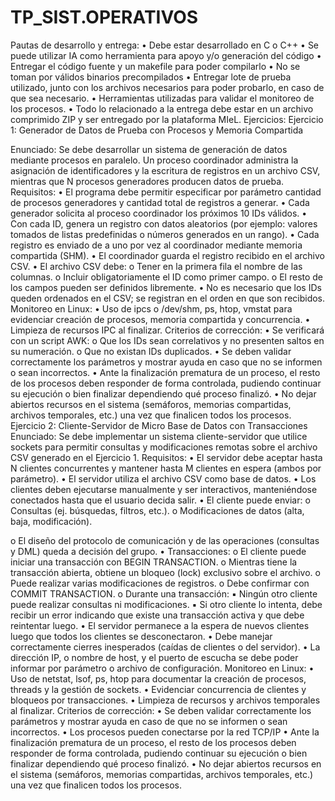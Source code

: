 # TP_SIST.OPERATIVOS

Pautas de desarrollo y entrega:
• Debe estar desarrollado en C o C++
• Se puede utilizar IA como herramienta para apoyo y/o generación del código
• Entregar el código fuente y un makefile para poder compilarlo
• No se toman por válidos binarios precompilados
• Entregar lote de prueba utilizado, junto con los archivos necesarios para poder probarlo, en caso
de que sea necesario.
• Herramientas utilizadas para validar el monitoreo de los procesos.
• Todo lo relacionado a la entrega debe estar en un archivo comprimido ZIP y ser entregado por la
plataforma MIeL.
Ejercicios:
Ejercicio 1: Generador de Datos de Prueba con Procesos y Memoria Compartida

Enunciado:
Se debe desarrollar un sistema de generación de datos mediante procesos en paralelo.
Un proceso coordinador administra la asignación de identificadores y la escritura de registros en un
archivo CSV, mientras que N procesos generadores producen datos de prueba.
Requisitos:
• El programa debe permitir especificar por parámetro cantidad de procesos generadores y
cantidad total de registros a generar.
• Cada generador solicita al proceso coordinador los próximos 10 IDs válidos.
• Con cada ID, genera un registro con datos aleatorios (por ejemplo: valores tomados de listas
predefinidas o números generados en un rango).
• Cada registro es enviado de a uno por vez al coordinador mediante memoria compartida (SHM).
• El coordinador guarda el registro recibido en el archivo CSV.
• El archivo CSV debe:
o Tener en la primera fila el nombre de las columnas.
o Incluir obligatoriamente el ID como primer campo.
o El resto de los campos pueden ser definidos libremente.
• No es necesario que los IDs queden ordenados en el CSV; se registran en el orden en que son
recibidos.
Monitoreo en Linux:
• Uso de ipcs o /dev/shm, ps, htop, vmstat para evidenciar creación de procesos, memoria compartida
y concurrencia.
• Limpieza de recursos IPC al finalizar.
Criterios de corrección:
• Se verificará con un script AWK:
o Que los IDs sean correlativos y no presenten saltos en su numeración.
o Que no existan IDs duplicados.
• Se deben validar correctamente los parámetros y mostrar ayuda en caso que no se informen o sean
incorrectos.
• Ante la finalización prematura de un proceso, el resto de los procesos deben responder de forma
controlada, pudiendo continuar su ejecución o bien finalizar dependiendo qué proceso finalizó.
• No dejar abiertos recursos en el sistema (semáforos, memorias compartidas, archivos temporales,
etc.) una vez que finalicen todos los procesos.
Ejercicio 2: Cliente-Servidor de Micro Base de Datos con Transacciones
Enunciado:
Se debe implementar un sistema cliente-servidor que utilice sockets para permitir consultas y
modificaciones remotas sobre el archivo CSV generado en el Ejercicio 1.
Requisitos:
• El servidor debe aceptar hasta N clientes concurrentes y mantener hasta M clientes en espera
(ambos por parámetro).
• El servidor utiliza el archivo CSV como base de datos.
• Los clientes deben ejecutarse manualmente y ser interactivos, manteniéndose conectados hasta
que el usuario decida salir.
• El cliente puede enviar:
o Consultas (ej. búsquedas, filtros, etc.).
o Modificaciones de datos (alta, baja, modificación).

o El diseño del protocolo de comunicación y de las operaciones (consultas y DML) queda a
decisión del grupo.
• Transacciones:
o El cliente puede iniciar una transacción con BEGIN TRANSACTION.
o Mientras tiene la transacción abierta, obtiene un bloqueo (lock) exclusivo sobre el archivo.
o Puede realizar varias modificaciones de registros.
o Debe confirmar con COMMIT TRANSACTION.
o Durante una transacción:
▪ Ningún otro cliente puede realizar consultas ni modificaciones.
▪ Si otro cliente lo intenta, debe recibir un error indicando que existe una transacción
activa y que debe reintentar luego.
• El servidor permanece a la espera de nuevos clientes luego que todos los clientes se
desconectaron.
• Debe manejar correctamente cierres inesperados (caídas de clientes o del servidor).
• La dirección IP, o nombre de host, y el puerto de escucha se debe poder informar por parámetro o
archivo de configuración.
Monitoreo en Linux:
• Uso de netstat, lsof, ps, htop para documentar la creación de procesos, threads y la gestión de
sockets.
• Evidenciar concurrencia de clientes y bloqueos por transacciones.
• Limpieza de recursos y archivos temporales al finalizar.
Criterios de corrección:
• Se deben validar correctamente los parámetros y mostrar ayuda en caso de que no se informen o
sean incorrectos.
• Los procesos pueden conectarse por la red TCP/IP
• Ante la finalización prematura de un proceso, el resto de los procesos deben responder de forma
controlada, pudiendo continuar su ejecución o bien finalizar dependiendo qué proceso finalizó.
• No dejar abiertos recursos en el sistema (semáforos, memorias compartidas, archivos temporales,
etc.) una vez que finalicen todos los procesos.
